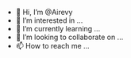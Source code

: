 - 👋 Hi, I’m @Airevy
- 👀 I’m interested in ...
- 🌱 I’m currently learning ...
- 💞️ I’m looking to collaborate on ...
- 📫 How to reach me ...

<!---
Airevy/Airevy is a ✨ special ✨ repository because its `README.md` (this file) appears on your GitHub profile.
You can click the Preview link to take a look at your changes.
--->
